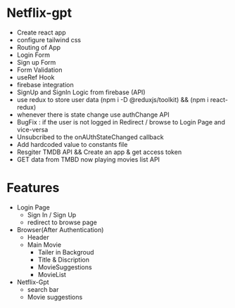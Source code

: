 # Netflix-gpt

- Create react app
- configure tailwind css
- Routing of App
- Login Form
- Sign up Form
- Form Validation
- useRef Hook
- firebase integration
- SignUp and SignIn Logic from firebase (API)
- use redux to store user data (npm i -D @reduxjs/toolkit) && (npm i react-redux)
- whenever there is state change use authChange API
- BugFix : if the user is not logged in Redirect / browse to Login Page and vice-versa
- Unsubcribed to the onAUthStateChanged callback
- Add hardcoded value to constants file
- Resgiter TMDB API && Create an app & get access token
- GET data from TMBD now playing movies list API

# Features

- Login Page
  - Sign In / Sign Up
  - redirect to browse page
- Browser(After Authentication)
  - Header
  - Main Movie
    - Tailer in Backgroud
    - Title & Discription
    - MovieSuggestions
    - MovieList
- Netflix-Gpt
  - search bar
  - Movie suggestions
